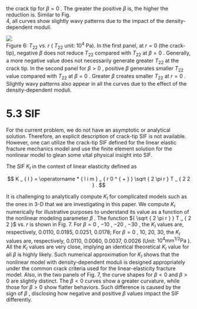 the crack tip for $\beta = 0$ . The greater the positive $\beta$ is, the higher the reduction is. Similar to Fig.   
4, all curves show slightly wavy patterns due to the impact of the density-dependent moduli.

![](images/5704cf75861802b91375fa4544fefb59bbd0bbef9f3118de0e263cd53fda7e53.jpg)  
Figure 6: $T _ { 2 2 }$ vs. $r$ ( $T _ { 2 2 }$ unit: $1 0 ^ { 4 }$ Pa). In the first panel, at $r = 0$ (the crack-tip), negative $\beta$ does not reduce $T _ { 2 2 }$ compared with $T _ { 2 2 }$ at $\beta = 0$ . Generally, a more negative value does not necessarily generate greater $T _ { 2 2 }$ at the crack tip. In the second panel for $\beta > 0$ , positive $\beta$ generates smaller $T _ { 2 2 }$ value compared with $T _ { 2 2 }$ at $\beta = 0$ . Greater $\beta$ creates smaller $T _ { 2 2 }$ at $r = 0$ . Slightly wavy patterns also appear in all the curves due to the effect of the density-dependent moduli.

# 5.3 SIF

For the current problem, we do not have an asymptotic or analytical solution. Therefore, an explicit description of crack-tip SIF is not available. However, one can utilize the crack-tip SIF defined for the linear elastic fracture mechanics model and use the finite element solution for the nonlinear model to glean some vital physical insight into SIF.

The SIF $K _ { I }$ in the context of linear elasticity defined as

$$
K _ { I } = \operatorname * { l i m } _ { r  0 ^ { + } } \sqrt { 2 \pi r } T _ { 2 2 } .
$$

It is challenging to analytically compute $K _ { I }$ for complicated models such as the ones in 3-D that we are investigating in this paper. We compute $K _ { I }$ numerically for illustrative purposes to understand its value as a function of the nonlinear modeling parameter $\beta$ . The function ${ \sqrt { 2 \pi r } } T _ { 2 2 }$ vs. $r$ is shown in Fig. 7. For $\beta = 0$ , $- 1 0$ , $- 2 0$ , $- 3 0$ , the $K _ { I }$ values are, respectively, 0.0110, 0.0185, 0.0251, 0.0178; For $\beta = 0$ , 10, 20, 30, the $K _ { I }$ values are, respectively, 0.0110, 0.0060, 0.0037, 0.0026 (Unit: $\mathrm { 1 0 ^ { 4 } m m ^ { 1 / 2 } P a }$ ). All the $K _ { I }$ values are very close, implying an identical theoretical $K _ { I }$ value for all $\beta$ is highly likely. Such numerical approximation for $K _ { I }$ shows that the nonlinear model with density-dependent moduli is designed appropriately under the common crack criteria used for the linear-elasticity fracture model. Also, in the two panels of Fig. 7, the curve shapes for $\beta < 0$ and $\beta > 0$ are slightly distinct. The $\beta < 0$ curves show a greater curvature, while those for $\beta > 0$ show flatter behaviors. Such difference is caused by the sign of $\beta$ , disclosing how negative and positive $\beta$ values impact the SIF differently.